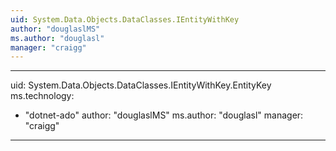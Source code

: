 ```yaml
---
uid: System.Data.Objects.DataClasses.IEntityWithKey
author: "douglaslMS"
ms.author: "douglasl"
manager: "craigg"
---
```


---
uid: System.Data.Objects.DataClasses.IEntityWithKey.EntityKey
ms.technology: 
  - "dotnet-ado"
author: "douglaslMS"
ms.author: "douglasl"
manager: "craigg"
---
